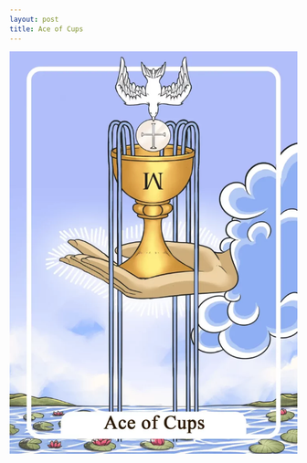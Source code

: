 ```yaml
---
layout: post
title: Ace of Cups
---
```


![](../images/Ace-of-Cups-Tarot-Card-Meaning-732x1024.webp)

